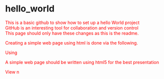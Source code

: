 # hello_world
This is a basic github to show how to set up a hello World project
<br/>GitHub is an interesting tool for collaboration and version control
<br/>This page should only have these changes as this is the readme.

Creating a simple web page using html is done via the following. 

Using <tags>
  
  <!DOCTYPE html>
  <html>
  <head>
    <title>This is the document title</title>
  <style>
    p {color:red;}
    </style>
  </head>
  <body>
    <p>A simple web page should be written using html5 for the best presentation</p>
    <p>View n
    </body>
  <html>

